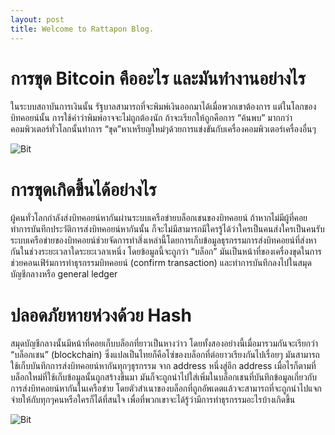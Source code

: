 ```yaml
---
layout: post
title: Welcome to Rattapon Blog.
---
```

# การขุด Bitcoin คืออะไร และมันทำงานอย่างไร
ในระบบสถาบันการเงินนั้น รัฐบาลสามารถที่จะพิมพ์เงินออกมาได้เมื่อพวกเขาต้องการ แต่ในโลกของบิทคอยน์นั้น การใช้คำว่าพิมพ์อาจจะไม่ถูกต้องนัก ถ้าจะเรียกให้ถูกคือการ “ค้นพบ” มากกว่า คอมพิวเตอร์ทั่วโลกนั้นทำการ “ขุด”​ หาเหรียญใหม่ๆด้วยการแข่งขันกับเครื่องคอมพิวเตอร์เครื่องอื่นๆ

![Bit](https://siamblockchain.com/wp-content/uploads/2017/06/gpuminers-1.jpg)

# การขุดเกิดขึ้นได้อย่างไร

ผู้คนทั่วโลกกำลังส่งบิทคอยน์หากันผ่านระบบเครือข่ายบล็อกเชนของบิทคอยน์ ถ้าหากไม่มีผู้ที่คอยทำการบันทึกประวัติการส่งบิทคอยน์หากันนั้น ก็จะไม่มีสามารถมีใครรู้ได้ว่าใครเป็นคนส่งใครเป็นคนรับ ระบบเครือข่ายของบิทคอยน์ช่วยจัดการทำสิ่งเหล่านี้โดยการเก็บข้อมูลธุรกรรมการส่งบิทคอยน์ที่ส่งหากันในช่วงระยะเวลาใดระยะเวลาเหนึ่ง โดยข้อมูลนี้จะถูกว่า “บล็อก” มันเป็นหน้าที่ของเครื่องขุดในการช่วยคอนเฟิร์มการทำธุรกรรมบิทคอยน์ (confirm transaction) และทำการบันทึกลงไปในสมุดบัญชีกลางหรือ general ledger

# ปลอดภัยหายห่วงด้วย Hash

สมุดบัญชีกลางนั้นมีหน้าที่คอยเก็บบล็อกที่ยาวเป็นหางว่าว โดยทั้งสองอย่างนี้เมื่อมารวมกันจะเรียกว่า “บล็อกเชน” (blockchain) ซึ่งแปลเป็นไทยก็คือโซ่ของบล็อกที่ต่อยาวเรียงกันไปเรื่อยๆ มันสามารถใช้เก็บบันทึกการส่งบิทคอยน์หากันทุกๆธุรกรรม จาก address หนึ่งสู่อีก address เมื่อไรก็ตามที่บล็อกใหม่ที่ใช้เก็บข้อมูลนั้นถูกสร้างขึ้นมา มันก็จะถูกนำไปใส่เพิ่มในบล็อกเชนที่บันทึกข้อมูลเกี่ยวกับการส่งบิทคอยน์หากันในเครือข่าย โดยตัวสำเนาของบล็อกที่ถูกอัพเดตแล้วจะสามารถที่จะถูกนำไปแจกจ่ายให้กับทุกๆคนหรือใครก็ได้ที่สนใจ เพื่อที่พวกเขาจะได้รู้ว่ามีการทำธุรกรรมอะไรบ้างเกิดขึ้น

![Bit](https://siamblockchain.com/wp-content/uploads/2017/06/illos9.png)







